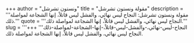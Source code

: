 +++
author = "ونستون تشرشل"
title = "مقولة ونستون تشرشل"
description = '''مقولة ونستون تشرشل: النجاح ليس نهائي، والفشل ليس قاتلاً، إنها الشجاعة لمواصلة ذلك.'''
quote = '''النجاح ليس نهائي، والفشل ليس قاتلاً، إنها الشجاعة لمواصلة ذلك.'''
slug = '''النجاح-ليس-نهائي،-والفشل-ليس-قاتلاً،-إنها-الشجاعة-لمواصلة-ذلك'''
+++
النجاح ليس نهائي، والفشل ليس قاتلاً، إنها الشجاعة لمواصلة ذلك.
